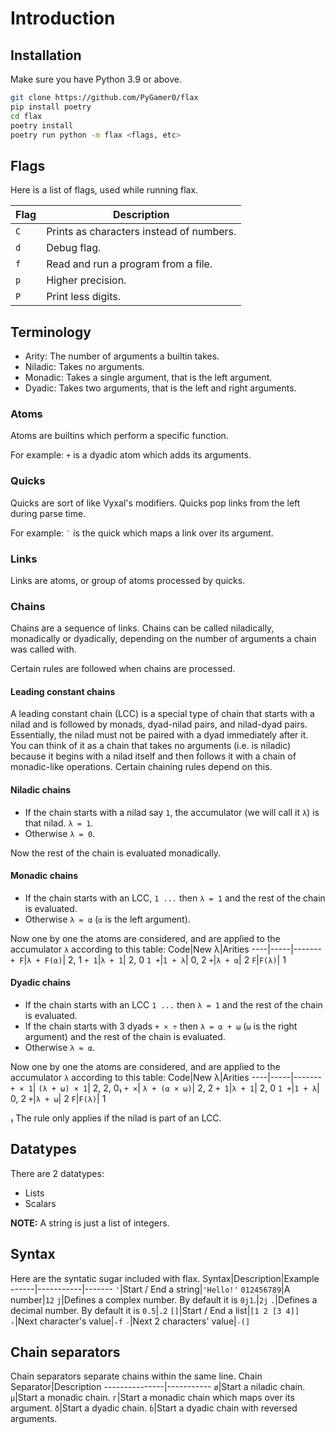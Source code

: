 # Introduction

## Installation
Make sure you have Python 3.9 or above.
```sh
git clone https://github.com/PyGamer0/flax
pip install poetry
cd flax
poetry install
poetry run python -m flax <flags, etc>
```

## Flags
Here is a list of flags, used while running flax.

Flag|Description
----|-----------
`C`|Prints as characters instead of numbers.
`d`|Debug flag.
`f`|Read and run a program from a file.
`p`|Higher precision.
`P`|Print less digits.

## Terminology

- Arity: The number of arguments a builtin takes.
- Niladic: Takes no arguments.
- Monadic: Takes a single argument, that is the left argument.
- Dyadic: Takes two arguments, that is the left and right arguments.

### Atoms
Atoms are builtins which perform a specific function.

For example: `+` is a dyadic atom which adds its arguments.

### Quicks
Quicks are sort of like Vyxal's modifiers.
Quicks pop links from the left during parse time.

For example: `¨` is the quick which maps a link over its argument.

### Links
Links are atoms, or group of atoms processed by quicks.

### Chains
Chains are a sequence of links.
Chains can be called niladically, monadically or dyadically, depending on the number of arguments a chain was called with.

Certain rules are followed when chains are processed.

#### Leading constant chains
A leading constant chain (LCC) is a special type of chain that starts with a nilad and is followed by monads, dyad-nilad pairs, and nilad-dyad pairs.
Essentially, the nilad must not be paired with a dyad immediately after it.
You can think of it as a chain that takes no arguments (i.e. is niladic) because it begins with a nilad itself and then follows it with a chain of monadic-like operations.
Certain chaining rules depend on this.

#### Niladic chains
- If the chain starts with a nilad say `1`, the accumulator (we will call it `λ`) is that nilad.
`λ = 1`.
- Otherwise `λ = 0`.

Now the rest of the chain is evaluated monadically.

#### Monadic chains
- If the chain starts with an LCC, `1 ...` then `λ = 1` and the rest of the chain is evaluated. 
- Otherwise `λ = α` (`α` is the left argument).

Now one by one the atoms are considered, and are applied to the accumulator `λ` according to this table:
Code|New λ|Arities
----|-----|-------
`+ F`|`λ + F(⍺)`| 2, 1
`+ 1`|`λ + 1`| 2, 0
`1 +`|`1 + λ`| 0, 2
`+`|`λ + ⍺`| 2
`F`|`F(λ)`| 1

#### Dyadic chains
- If the chain starts with an LCC `1 ...` then `λ = 1`  and the rest of the chain is evaluated.
- If the chain starts with 3 dyads `+ × ÷` then `λ = ⍺ + ⍵` (`⍵` is the right argument) and the rest of the chain is evaluated.
- Otherwise `λ = ⍺`.

Now one by one the atoms are considered, and are applied to the accumulator `λ` according to this table:
Code|New λ|Arities
----|-----|-------
`+ × 1`| `(λ + ⍵) × 1`| 2, 2, 0₁
`+ ×`| `λ + (⍺ × ⍵)`| 2, 2
`+ 1`|`λ + 1`| 2, 0
`1 +`|`1 + λ`| 0, 2
`+`|`λ + ⍵`| 2
`F`|`F(λ)`| 1

₁ The rule only applies if the nilad is part of an LCC.

## Datatypes
There are 2 datatypes:
- Lists
- Scalars

**NOTE:** A string is just a list of integers.

## Syntax

Here are the syntatic sugar included with flax.
Syntax|Description|Example
------|-----------|-------
`'`|Start / End a string|`'Hello!'`
`012456789`|A number|`12`
`j`|Defines a complex number. By default it is `0j1`.|`2j`
`.`|Defines a decimal number. By default it is `0.5`|`.2`
`[]`|Start / End a list|`[1 2 [3 4]]`
`₊`|Next character's value|`₊f`
`₋`|Next 2 characters' value|`₋(]`

## Chain separators
Chain separators separate chains within the same line.
Chain Separator|Description
---------------|-----------
`ø`|Start a niladic chain.
`µ`|Start a monadic chain.
`г`|Start a monadic chain which maps over its argument.
`ð`|Start a dyadic chain.
`ɓ`|Start a dyadic chain with reversed arguments.
